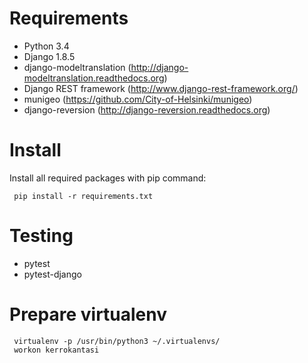 
# Requirements

 - Python 3.4
 - Django 1.8.5
 - django-modeltranslation (http://django-modeltranslation.readthedocs.org)
 - Django REST framework (http://www.django-rest-framework.org/)
 - munigeo (https://github.com/City-of-Helsinki/munigeo)
 - django-reversion (http://django-reversion.readthedocs.org)

# Install

Install all required packages with pip command:

     pip install -r requirements.txt

# Testing

 - pytest
 - pytest-django

# Prepare virtualenv

     virtualenv -p /usr/bin/python3 ~/.virtualenvs/
     workon kerrokantasi
